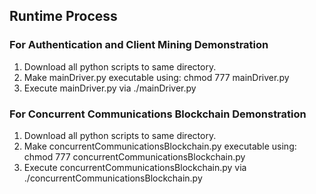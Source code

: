 
## Runtime Process

### For Authentication and Client Mining Demonstration
1. Download all python scripts to same directory.
2. Make mainDriver.py executable using: chmod 777 mainDriver.py
3. Execute mainDriver.py via ./mainDriver.py

### For Concurrent Communications Blockchain Demonstration
1. Download all python scripts to same directory.
2. Make concurrentCommunicationsBlockchain.py executable using: chmod 777 concurrentCommunicationsBlockchain.py
3. Execute concurrentCommunicationsBlockchain.py via ./concurrentCommunicationsBlockchain.py

